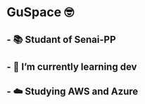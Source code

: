 <!---
guhalvxs001/guhalvxs001 is a ✨ special ✨ repository because its `README.md` (this file) appears on your GitHub profile.
You can click the Preview link to take a look at your changes.
--->
# GuSpace 🤓
## - 📚 Studant of Senai-PP
## - 👾 I’m currently learning dev
## - ☁️ Studying AWS and Azure


